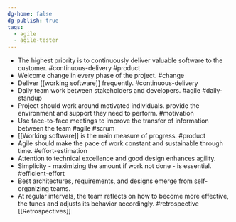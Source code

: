 ```yaml
---
dg-home: false
dg-publish: true
tags:
  - agile
  - agile-tester
---
```

- The highest priority is to continuously deliver valuable software to the customer. #continuous-delivery #product
- Welcome change in every phase of the project. #change 
- Deliver [[working software]] frequently. #continuous-delivery 
- Daily team work between stakeholders and developers. #agile #daily-standup 
- Project should work around motivated individuals. provide the environment and support they need to perform. #motivation
- Use face-to-face meetings to improve the transfer of information between the team #agile #scrum
- [[Working software]] is the main measure of progress. #product 
- Agile should make the pace of work constant and sustainable through time. #effort-estimation
- Attention to technical excellence and good design enhances agility.
- Simplicity - maximizing the amount if work not done - is essential. #efficient-effort
- Best architectures, requirements, and designs emerge from self-organizing teams. 
- At regular intervals, the team reflects on how to become more effective, the tunes and adjusts its behavior accordingly. #retrospective [[Retrospectives]]
